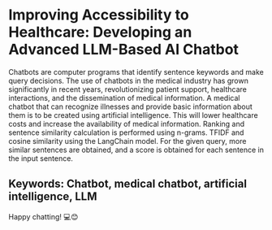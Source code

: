 # Improving Accessibility to Healthcare: Developing an Advanced LLM-Based AI Chatbot

Chatbots are computer programs that identify sentence keywords and make query
decisions. The use of chatbots in the medical industry has grown significantly in recent
years, revolutionizing patient support, healthcare interactions, and the dissemination of
medical information. A medical chatbot that can recognize illnesses and provide basic
information about them is to be created using artificial intelligence. This will lower
healthcare costs and increase the availability of medical information. Ranking and
sentence similarity calculation is performed using n-grams. TFIDF and cosine similarity
using the LangChain model. For the given query, more similar sentences are obtained,
and a score is obtained for each sentence in the input sentence.

## Keywords: Chatbot, medical chatbot, artificial intelligence, LLM

Happy chatting! 💻😊
